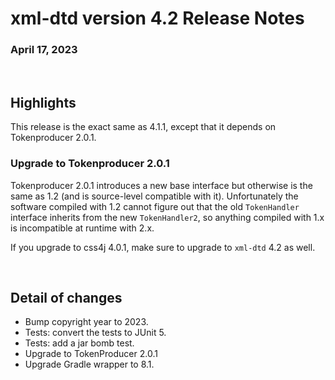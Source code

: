 # xml-dtd version 4.2 Release Notes

### April 17, 2023

<br/>

## Highlights

This release is the exact same as 4.1.1, except that it depends on Tokenproducer 2.0.1.

### Upgrade to Tokenproducer 2.0.1

Tokenproducer 2.0.1 introduces a new base interface but otherwise is the same as 1.2
(and is source-level compatible with it). Unfortunately the software compiled with 1.2
cannot figure out that the old `TokenHandler` interface inherits from the new `TokenHandler2`,
so anything compiled with 1.x is incompatible at runtime with 2.x.

If you upgrade to css4j 4.0.1, make sure to upgrade to `xml-dtd` 4.2 as well.

<br/>

## Detail of changes

- Bump copyright year to 2023.
- Tests: convert the tests to JUnit 5.
- Tests: add a jar bomb test.
- Upgrade to TokenProducer 2.0.1
- Upgrade Gradle wrapper to 8.1.
